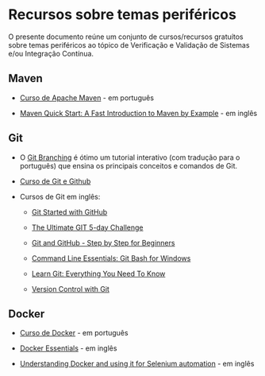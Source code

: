 # Recursos sobre temas periféricos

O presente documento reúne um conjunto de cursos/recursos gratuítos sobre temas periféricos ao tópico de Verificação e Validação de Sistemas e/ou Integração Contínua.

## Maven

* [Curso de Apache Maven](https://www.cursou.com.br/informatica/programacao/apache-maven/) - em português

* [Maven Quick Start: A Fast Introduction to Maven by Example](https://www.udemy.com/course/maven-quick-start/?LSNPUBID=JVFxdTr9V80&ranEAID=JVFxdTr9V80&ranMID=39197&ranSiteID=JVFxdTr9V80-e_ucj1qwvdE9Y1hCBjH1DA&utm_medium=udemyads&utm_source=aff-campaign) - em inglês

## Git

* O [Git Branching](https://learngitbranching.js.org/?locale=pt_BR) é ótimo um tutorial interativo (com tradução para o português) que ensina os principais conceitos e comandos de Git.

* [Curso de Git e Github](https://www.cursou.com.br/informatica/programacao/curso-de-git-e-github/)

* Cursos de Git em inglês:
  * [Git Started with GitHub](https://www.udemy.com/course/git-started-with-github/?LSNPUBID=JVFxdTr9V80&ranEAID=JVFxdTr9V80&ranMID=39197&ranSiteID=JVFxdTr9V80-91boMYQq8oh2IslMEQij3w&utm_medium=udemyads&utm_source=aff-campaign)

  * [The Ultimate GIT 5-day Challenge](https://www.udemy.com/course/the-ultimate-git-5-day-challenge/?LSNPUBID=JVFxdTr9V80&ranEAID=JVFxdTr9V80&ranMID=39197&ranSiteID=JVFxdTr9V80-6Srg2qPDEX82bdZ9FJxdBg&utm_medium=udemyads&utm_source=aff-campaign)

  * [Git and GitHub - Step by Step for Beginners](https://www.udemy.com/course/git-and-github-step-by-step-for-beginners/?LSNPUBID=JVFxdTr9V80&ranEAID=JVFxdTr9V80&ranMID=39197&ranSiteID=JVFxdTr9V80-M9UeqzA8w..L69udjTMcCQ&utm_medium=udemyads&utm_source=aff-campaign)

  * [Command Line Essentials: Git Bash for Windows](https://www.udemy.com/course/git-bash/?LSNPUBID=JVFxdTr9V80&ranEAID=JVFxdTr9V80&ranMID=39197&ranSiteID=JVFxdTr9V80-KcAaMIZ6hxo2OwgWQpopHQ&utm_medium=udemyads&utm_source=aff-campaign)

  * [Learn Git: Everything You Need To Know](https://www.udemy.com/course/learngit/?ranMID=39197&ranEAID=JVFxdTr9V80&ranSiteID=JVFxdTr9V80-sT8dzt1exE.mfZlZltZyPw&LSNPUBID=JVFxdTr9V80&utm_source=aff-campaign&utm_medium=udemyads)

  * [Version Control with Git](https://www.coursera.org/learn/version-control-with-git?ranMID=40328&ranEAID=JVFxdTr9V80&ranSiteID=JVFxdTr9V80-n8OfI.bLURNl0pa4T5hguw&siteID=JVFxdTr9V80-n8OfI.bLURNl0pa4T5hguw&utm_content=10&utm_medium=partners&utm_source=linkshare&utm_campaign=JVFxdTr9V80)

## Docker

* [Curso de Docker](https://www.cursou.com.br/informatica/programacao/docker/#player) - em português

* [Docker Essentials](https://www.udemy.com/course/docker-essentials/?LSNPUBID=JVFxdTr9V80&ranEAID=JVFxdTr9V80&ranMID=39197&ranSiteID=JVFxdTr9V80-pVpMJIJW0cArZP_Sfhi1jA&utm_medium=udemyads&utm_source=aff-campaign) - em inglês

* [Understanding Docker and using it for Selenium automation](https://www.udemy.com/course/understanding-docker-performing-selenium-automation/?LSNPUBID=JVFxdTr9V80&ranEAID=JVFxdTr9V80&ranMID=39197&ranSiteID=JVFxdTr9V80-m9ORi_E7gZgHCcyTspD3og&utm_medium=udemyads&utm_source=aff-campaign) - em inglês